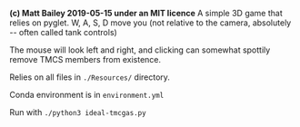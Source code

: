 **(c) Matt Bailey 2019-05-15 under an MIT licence**
A simple 3D game that relies on pyglet.
W, A, S, D move you (not relative to the camera, absolutely -- often called tank controls)

The mouse will look left and right, and clicking can somewhat spottily remove TMCS members
from existence.

Relies on all files in
`./Resources/` directory.

Conda environment is in 
`environment.yml`

Run with 
`./python3 ideal-tmcgas.py`
